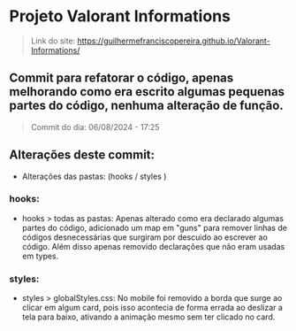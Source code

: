 # Projeto Valorant Informations

> Link do site: <a href="https://guilhermefranciscopereira.github.io/Valorant-Informations/" target="_blank">https://guilhermefranciscopereira.github.io/Valorant-Informations/</a>

## Commit para refatorar o código, apenas melhorando como era escrito algumas pequenas partes do código, nenhuma alteração de função.

> Commit do dia: 06/08/2024 - 17:25

## Alterações deste commit: 
- Alterações das pastas: (hooks / styles )

### hooks:

- hooks > todas as pastas: Apenas alterado como era declarado algumas partes do código, adicionado um map em "guns" para remover linhas de códigos desnecessárias que surgiram por descuido ao escrever ao código. Além disso apenas removido declarações que não eram usadas em types. 

### styles:

- styles > globalStyles.css: No mobile foi removido a borda que surge ao clicar em algum card, pois isso acontecia de forma errada ao deslizar a tela para baixo, ativando a animação mesmo sem ter clicado no card.